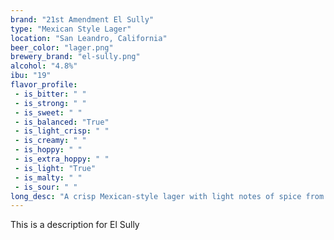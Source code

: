 ```yaml
---
brand: "21st Amendment El Sully"
type: "Mexican Style Lager"
location: "San Leandro, California"
beer_color: "lager.png"
brewery_brand: "el-sully.png"
alcohol: "4.8%"
ibu: "19"
flavor_profile:
 - is_bitter: " "
 - is_strong: " "
 - is_sweet: " "
 - is_balanced: "True"
 - is_light_crisp: " "
 - is_creamy: " "
 - is_hoppy: " "
 - is_extra_hoppy: " "
 - is_light: "True"
 - is_malty: " "
 - is_sour: " "
long_desc: "A crisp Mexican-style lager with light notes of spice from Northern Brewer hops"
---
```


This is a description for El Sully


